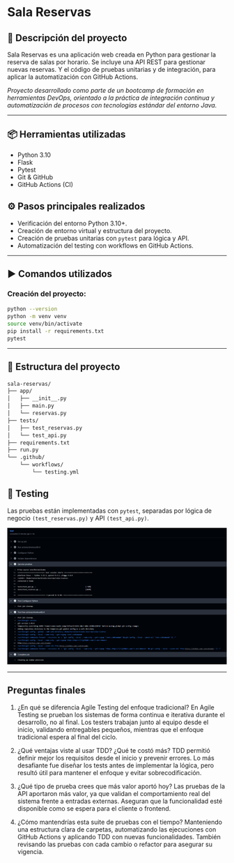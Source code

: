 # Sala Reservas

## 📌 Descripción del proyecto

Sala Reservas es una aplicación web creada en Python para gestionar la reserva de salas por horario. Se incluye una API REST para gestionar nuevas reservas. Y el código de pruebas unitarias y de integración, para aplicar la automatización con GitHub Actions.

*Proyecto desarrollado como parte de un bootcamp de formación en herramientas DevOps, orientado a la práctica de integración continua y automatización de procesos con tecnologías estándar del entorno Java.*

---

## 📦 Herramientas utilizadas

- Python 3.10
- Flask
- Pytest
- Git & GitHub
- GitHub Actions (CI)

## ⚙️ Pasos principales realizados

- Verificación del entorno Python 3.10+.
- Creación de entorno virtual y estructura del proyecto.
- Creación de pruebas unitarias con `pytest` para lógica y API.
- Automatización del testing con workflows en GitHub Actions.

---

## ▶️ Comandos utilizados

### Creación del proyecto:
```bash
python --version
python -m venv venv
source venv/bin/activate
pip install -r requirements.txt
pytest
```

---

## 📁 Estructura del proyecto

```bash
sala-reservas/
├── app/
│   ├── __init__.py
│   ├── main.py
│   └── reservas.py
├── tests/
│   ├── test_reservas.py
│   └── test_api.py
├── requirements.txt
├── run.py
└── .github/
    └── workflows/
        └── testing.yml
```

## 🧪 Testing 

Las pruebas están implementadas con `pytest`, separadas por lógica de negocio `(test_reservas.py)` y API `(test_api.py)`.

![Ejecución de test en GitHub Actions](docs/test.png)

---

## Preguntas finales

1. ¿En qué se diferencia Agile Testing del enfoque tradicional?
En Agile Testing se prueban los sistemas de forma continua e iterativa durante el desarrollo, no al final. Los testers trabajan junto al equipo desde el inicio, validando entregables pequeños, mientras que el enfoque tradicional espera al final del ciclo.

2. ¿Qué ventajas viste al usar TDD? ¿Qué te costó más?
TDD permitió definir mejor los requisitos desde el inicio y prevenir errores. Lo más desafiante fue diseñar los tests antes de implementar la lógica, pero resultó útil para mantener el enfoque y evitar sobrecodificación.

3. ¿Qué tipo de prueba crees que más valor aportó hoy?
Las pruebas de la API aportaron más valor, ya que validan el comportamiento real del sistema frente a entradas externas. Aseguran que la funcionalidad esté disponible como se espera para el cliente o frontend.

4. ¿Cómo mantendrías esta suite de pruebas con el tiempo?
Manteniendo una estructura clara de carpetas, automatizando las ejecuciones con GitHub Actions y aplicando TDD con nuevas funcionalidades. También revisando las pruebas con cada cambio o refactor para asegurar su vigencia.
